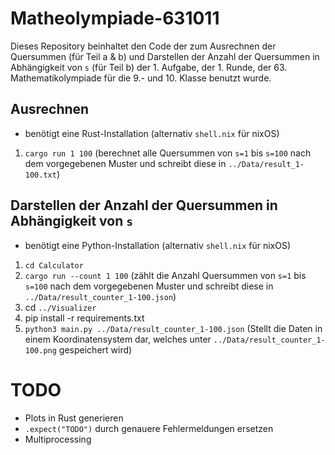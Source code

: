 # Matheolympiade-631011

Dieses Repository beinhaltet den Code der zum Ausrechnen der Quersummen (für Teil a & b) und Darstellen der Anzahl der Quersummen in Abhängigkeit von `s` (für Teil b) der 1. Aufgabe, der 1. Runde, der 63. Mathematikolympiade für die 9.- und 10. Klasse benutzt wurde.

## Ausrechnen

- benötigt eine Rust-Installation (alternativ `shell.nix` für nixOS)

 1. `cargo run 1 100` (berechnet alle Quersummen von `s=1` bis `s=100` nach dem vorgegebenen Muster und schreibt diese in `../Data/result_1-100.txt`)

## Darstellen der Anzahl der Quersummen in Abhängigkeit von `s`

- benötigt eine Python-Installation (alternativ `shell.nix` für nixOS)

1. `cd Calculator`
2. `cargo run --count 1 100` (zählt die Anzahl Quersummen von `s=1` bis `s=100` nach dem vorgegebenen Muster und schreibt diese in `../Data/result_counter_1-100.json`)
3. cd `../Visualizer`
4. pip install -r requirements.txt
5. `python3 main.py ../Data/result_counter_1-100.json` (Stellt die Daten in einem Koordinatensystem dar, welches unter `../Data/result_counter_1-100.png` gespeichert wird)

# TODO
- Plots in Rust generieren
- `.expect("TODO")` durch genauere Fehlermeldungen ersetzen
- Multiprocessing
